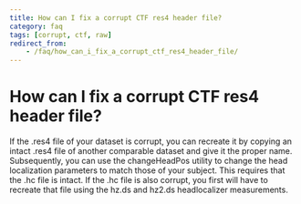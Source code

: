 ```yaml
---
title: How can I fix a corrupt CTF res4 header file?
category: faq
tags: [corrupt, ctf, raw]
redirect_from:
    - /faq/how_can_i_fix_a_corrupt_ctf_res4_header_file/
---
```


# How can I fix a corrupt CTF res4 header file?

If the .res4 file of your dataset is corrupt, you can recreate it by copying an intact .res4 file of another comparable dataset and give it the proper name. Subsequently, you can use the changeHeadPos utility to change the head localization parameters to match those of your subject. This requires that the .hc file is intact. If the .hc file is also corrupt, you first will have to recreate that file using the hz.ds and hz2.ds headlocalizer measurements.
